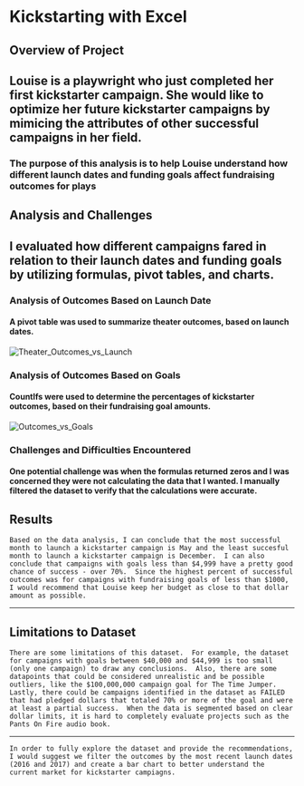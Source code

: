 # Kickstarting with Excel

## **Overview of Project**
## Louise is a playwright who just completed her first kickstarter campaign.  She would like to optimize her future kickstarter campaigns by mimicing the attributes of other successful campaigns in her field.  

### The purpose of this analysis is to help Louise understand how different launch dates and funding goals affect fundraising outcomes for plays

## Analysis and Challenges 
## I evaluated how different campaigns fared in relation to their launch dates and funding goals by utilizing formulas, pivot tables, and charts.

### Analysis of Outcomes Based on Launch Date
#### A pivot table was used to summarize theater outcomes, based on launch dates.
![Theater_Outcomes_vs_Launch](https://user-images.githubusercontent.com/115426070/197050261-9d896a7f-bdd9-4d4a-be1a-ead6902e160d.png)

### Analysis of Outcomes Based on Goals
#### CountIfs were used to determine the percentages of kickstarter outcomes, based on their fundraising goal amounts.
![Outcomes_vs_Goals](https://user-images.githubusercontent.com/115426070/197050194-638f7e37-c4da-4733-a42a-76aab5842858.png)

### Challenges and Difficulties Encountered
#### One potential challenge was when the formulas returned zeros and I was concerned they were not calculating the data that I wanted.  I manually filtered the dataset to verify that the calculations were accurate.

## Results
    Based on the data analysis, I can conclude that the most successful month to launch a kickstarter campaign is May and the least succesful month to launch a kickstarter campaign is December.  I can also conclude that campaigns with goals less than $4,999 have a pretty good chance of success - over 70%.  Since the highest percent of successful outcomes was for campaigns with fundraising goals of less than $1000, I would recommend that Louise keep her budget as close to that dollar amount as possible.  
---
## Limitations to Dataset
    There are some limitations of this dataset.  For example, the dataset for campaigns with goals between $40,000 and $44,999 is too small (only one campaign) to draw any conclusions.  Also, there are some datapoints that could be considered unrealistic and be possible outliers, like the $100,000,000 campaign goal for The Time Jumper.   Lastly, there could be campaigns identified in the dataset as FAILED that had pledged dollars that totaled 70% or more of the goal and were at least a partial success.  When the data is segmented based on clear dollar limits, it is hard to completely evaluate projects such as the Pants On Fire audio book.  
---
    In order to fully explore the dataset and provide the recommendations, I would suggest we filter the outcomes by the most recent launch dates (2016 and 2017) and create a bar chart to better understand the current market for kickstarter campiagns. 

